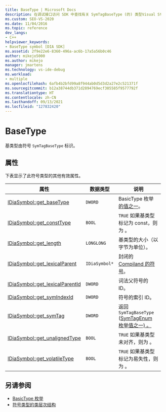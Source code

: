 ```yaml
---
title: BaseType | Microsoft Docs
description: 在调试接口访问 SDK 中查找有关 SymTagBaseType (的) 类型Visual Studio参考信息。
ms.custom: SEO-VS-2020
ms.date: 11/04/2016
ms.topic: reference
dev_langs:
- C++
helpviewer_keywords:
- BaseType symbol [DIA SDK]
ms.assetid: 2f9e22e6-8360-496a-ac6b-17a5a56b0c46
author: mikejo5000
ms.author: mikejo
manager: jmartens
ms.technology: vs-ide-debug
ms.workload:
- multiple
ms.openlocfilehash: 6afb4b2bfd99a8f944ab0d5d3d2a27e2c521371f
ms.sourcegitcommit: b12a38744db371d2894769ecf305585f9577792f
ms.translationtype: HT
ms.contentlocale: zh-CN
ms.lasthandoff: 09/13/2021
ms.locfileid: "127832420"
---
```

# <a name="basetype"></a>BaseType
基类型由符号 `SymTagBaseType` 标识。

## <a name="properties"></a>属性
 下表显示了此符号类型的其他有效属性。

|属性|数据类型|说明|
|--------------|---------------|-----------------|
|[IDiaSymbol::get_baseType](../../debugger/debug-interface-access/idiasymbol-get-basetype.md)|`DWORD`|BasicType 枚举 [的值之一](../../debugger/debug-interface-access/basictype.md)。|
|[IDiaSymbol::get_constType](../../debugger/debug-interface-access/idiasymbol-get-consttype.md)|`BOOL`|`TRUE` 如果基类型标记为 const，则为 。|
|[IDiaSymbol::get_length](../../debugger/debug-interface-access/idiasymbol-get-length.md)|`LONGLONG`|基类型的大小（以字节为单位）。|
|[IDiaSymbol::get_lexicalParent](../../debugger/debug-interface-access/idiasymbol-get-lexicalparent.md)|`IDiaSymbol*`|封闭的 [Compiland 的符号](../../debugger/debug-interface-access/compiland.md)。|
|[IDiaSymbol::get_lexicalParentId](../../debugger/debug-interface-access/idiasymbol-get-lexicalparentid.md)|`DWORD`|词法父符号的 ID。|
|[IDiaSymbol::get_symIndexId](../../debugger/debug-interface-access/idiasymbol-get-symindexid.md)|`DWORD`|符号的索引 ID。|
|[IDiaSymbol::get_symTag](../../debugger/debug-interface-access/idiasymbol-get-symtag.md)|`DWORD`|返回 `SymTagBaseType` ([SymTagEnum 枚举值之一) 。](../../debugger/debug-interface-access/symtagenum.md)|
|[IDiaSymbol::get_unalignedType](../../debugger/debug-interface-access/idiasymbol-get-unalignedtype.md)|`BOOL`|`TRUE` 如果基类型未对齐，则为 。|
|[IDiaSymbol::get_volatileType](../../debugger/debug-interface-access/idiasymbol-get-volatiletype.md)|`BOOL`|`TRUE` 如果基类型标记为易失性，则为 。|

## <a name="see-also"></a>另请参阅
- [BasicType 枚举](../../debugger/debug-interface-access/basictype.md)
- [符号类型的类层次结构](../../debugger/debug-interface-access/class-hierarchy-of-symbol-types.md)